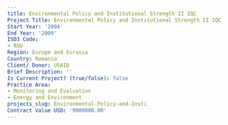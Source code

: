 ```yaml
---
title: Environmental Policy and Institutional Strength II IQC
Project Title: Environmental Policy and Institutional Strength II IQC
Start Year: '2004'
End Year: '2009'
ISO3 Code:
- ROU
Region: Europe and Eurasia
Country: Romania
Client/ Donor: USAID
Brief Description: ''
Is Current Project? (true/false): false
Practice Area:
- Monitoring and Evaluation
- Energy and Environment
projects_slug: Environmental-Policy-and-Insti
Contract Value USD: '9000000.00'
---
```


